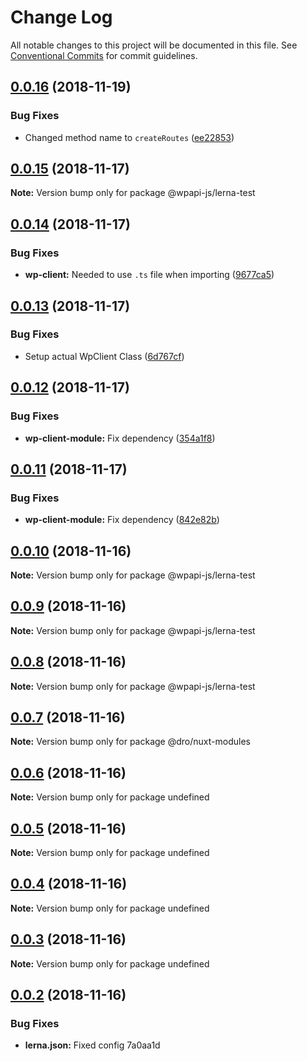 # Change Log

All notable changes to this project will be documented in this file.
See [Conventional Commits](https://conventionalcommits.org) for commit guidelines.

<a name="0.0.16"></a>
## [0.0.16](https://github.com/davidroyer/wpapi-test/compare/v0.0.15...v0.0.16) (2018-11-19)


### Bug Fixes

* Changed method name to `createRoutes` ([ee22853](https://github.com/davidroyer/wpapi-test/commit/ee22853))




<a name="0.0.15"></a>
## [0.0.15](https://github.com/davidroyer/wpapi-test/compare/v0.0.14...v0.0.15) (2018-11-17)




**Note:** Version bump only for package @wpapi-js/lerna-test

<a name="0.0.14"></a>
## [0.0.14](https://github.com/davidroyer/wpapi-test/compare/v0.0.13...v0.0.14) (2018-11-17)


### Bug Fixes

* **wp-client:** Needed to use `.ts` file when importing ([9677ca5](https://github.com/davidroyer/wpapi-test/commit/9677ca5))




<a name="0.0.13"></a>
## [0.0.13](https://github.com/davidroyer/wpapi-test/compare/v0.0.12...v0.0.13) (2018-11-17)


### Bug Fixes

* Setup actual WpClient Class ([6d767cf](https://github.com/davidroyer/wpapi-test/commit/6d767cf))




<a name="0.0.12"></a>
## [0.0.12](https://github.com/davidroyer/wpapi-test/compare/v0.0.11...v0.0.12) (2018-11-17)


### Bug Fixes

* **wp-client-module:** Fix dependency ([354a1f8](https://github.com/davidroyer/wpapi-test/commit/354a1f8))




<a name="0.0.11"></a>
## [0.0.11](https://github.com/davidroyer/wpapi-test/compare/v0.0.10...v0.0.11) (2018-11-17)


### Bug Fixes

* **wp-client-module:** Fix dependency ([842e82b](https://github.com/davidroyer/wpapi-test/commit/842e82b))




<a name="0.0.10"></a>
## [0.0.10](https://github.com/davidroyer/wpapi-test/compare/v0.0.9...v0.0.10) (2018-11-16)




**Note:** Version bump only for package @wpapi-js/lerna-test

<a name="0.0.9"></a>
## [0.0.9](https://github.com/davidroyer/wpapi-test/compare/v0.0.8...v0.0.9) (2018-11-16)




**Note:** Version bump only for package @wpapi-js/lerna-test

<a name="0.0.8"></a>
## [0.0.8](https://github.com/davidroyer/wpapi-test/compare/v0.0.7...v0.0.8) (2018-11-16)




**Note:** Version bump only for package @wpapi-js/lerna-test

<a name="0.0.7"></a>
## [0.0.7](https://github.com/davidroyer/wpapi-test/compare/v0.0.6...v0.0.7) (2018-11-16)




**Note:** Version bump only for package @dro/nuxt-modules

<a name="0.0.6"></a>
## [0.0.6](https://github.com/davidroyer/wpapi-test/compare/v0.0.5...v0.0.6) (2018-11-16)




**Note:** Version bump only for package undefined

<a name="0.0.5"></a>
## [0.0.5](https://github.com/davidroyer/wpapi-test/compare/v0.0.4...v0.0.5) (2018-11-16)




**Note:** Version bump only for package undefined

<a name="0.0.4"></a>
## [0.0.4](https://github.com/davidroyer/wpapi-test/compare/v0.0.3...v0.0.4) (2018-11-16)




**Note:** Version bump only for package undefined

<a name="0.0.3"></a>
## [0.0.3](/compare/v0.0.2...v0.0.3) (2018-11-16)




**Note:** Version bump only for package undefined

<a name="0.0.2"></a>
## [0.0.2](/compare/v0.0.1...v0.0.2) (2018-11-16)


### Bug Fixes

* **lerna.json:** Fixed config 7a0aa1d
